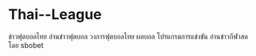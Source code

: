 Thai--League
============

ข่าวฟุตบอลไทย อ่านข่าวฟุตบอล วงการฟุตบอลไทย ผลบอล โปรแกรมการแข่งขัน อ่านข่าวกีฬาสด โดย sbobet

